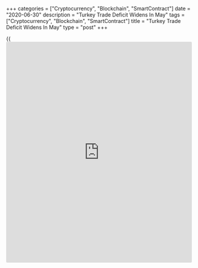 +++
categories = ["Cryptocurrency", "Blockchain", "SmartContract"]
date = "2020-06-30"
description = "Turkey Trade Deficit Widens In May"
tags = ["Cryptocurrency", "Blockchain", "SmartContract"]
title = "Turkey Trade Deficit Widens In May"
type = "post"
+++

{{<iframe id="large-banner" src="https://www.bounty.group/#slide=12.0" width="100%" height="600" scrolling="no" style="border: 0px solid rgb(216, 221, 230); border-radius: 3px;">}}

Turkey's trade deficit widened in May amid solid declines in both
exports and imports, data from the Turkish Statistical Institute showed
on Tuesday.

The trade deficit increased to $3.42 billion in May from $1.69 billion
in the same month last year. In April, the trade deficit was $4.6
billion.

Exports declined 40.9 percent annually in May and imports decreased 27.8
percent.

On a seasonally and [calendar](https://www.fintechee.com/web-trader/) adjusted basis, exports increased 23.9
percent in May and imports rose by 9.6 percent from the previous month.

Calendar adjusted exports decreased 31.2 percent and imports declined by
16.7 percent from a year ago.

For comments and feedback [contact](https://www.playgroundfx.com/contact/): editorial@rtt[news](https://www.letsplayfx.com/blog/forex-news-website/).com

[Economic News][1]

 **What parts of the world are seeing the best (and worst) economic
performances lately? Click[here][2] to check out our [Econ Scorecard][2]
and find out! See up-to-the-moment [ranking](https://www.playgroundfx.com/blog/crypto-exchange-ranking/)s for the best and worst
performers in [GDP][3], [unemployment rate][4], [inflation][5] and much
more.**

   1. www.rtt[news](https://www.letsplayfx.com/blog/forex-news-website/).com/Content/EconomicNews.aspx
   2. www.rtt[news](https://www.letsplayfx.com/blog/forex-news-website/).com/economic-scorecard/world-rank/PPI/highest-performance.aspx
   3. www.rtt[news](https://www.letsplayfx.com/blog/forex-news-website/).com/economic-scorecard/world-rank/GDP/highest-performance.aspx
   4. www.rtt[news](https://www.letsplayfx.com/blog/forex-news-website/).com/economic-scorecard/world-rank/unemployment-rate/lowest-performance.aspx
   5. www.rtt[news](https://www.letsplayfx.com/blog/forex-news-website/).com/economic-scorecard/world-rank/CPI/highest-performance.aspx
